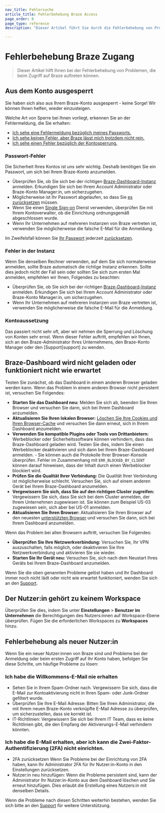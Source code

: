 ```yaml
---
nav_title: Fehlersuche
article_title: Fehlerbehebung Braze Access
page_order: 8
page_type: reference
description: "Dieser Artikel führt Sie durch die Fehlerbehebung von Problemen, die beim Zugriff auf Braze auftreten können."

---
```


# Fehlerbehebung Braze Zugang

> Dieser Artikel hilft Ihnen bei der Fehlerbehebung von Problemen, die beim Zugriff auf Braze auftreten können.

## Aus dem Konto ausgesperrt

Sie haben sich also aus Ihrem Braze-Konto ausgesperrt - keine Sorge! Wir können Ihnen helfen, wieder einzusteigen.	

Welche Art von Sperre bei Ihnen vorliegt, erkennen Sie an der Fehlermeldung, die Sie erhalten:	

- [Ich sehe eine Fehlermeldung bezüglich meines Passworts.](#password-error)	
- [Ich sehe keinen Fehler, aber Braze lässt mich trotzdem nicht rein.](#instance-error)	
- [Ich sehe einen Fehler bezüglich der Kontosperrung.](#account-suspension)	

### Passwort-Fehler

Die Sicherheit Ihres Kontos ist uns sehr wichtig. Deshalb benötigen Sie ein Passwort, um sich bei Ihrem Braze-Konto anzumelden.	
- Überprüfen Sie, ob Sie sich bei der richtigen [Braze-Dashboard-Instanz]({{site.baseurl}}/user_guide/administrative/access_braze/braze_instances/#braze-instances) anmelden. Erkundigen Sie sich bei Ihrem Account Administrator oder Braze-Konto Manager:in, um sicherzugehen.	
- Möglicherweise ist Ihr Passwort abgelaufen, so dass Sie [es zurücksetzen]({{site.baseurl}}/user_guide/administrative/access_braze/accessing_your_account/#resetting-your-password) müssen.	
- Wenn Sie einen [Single Sign-on]({{site.baseurl}}/user_guide/administrative/access_braze/single_sign_on/set_up/) Dienst verwenden, überprüfen Sie mit Ihrem Kontoverwalter, ob die Einrichtung ordnungsgemäß abgeschlossen wurde.	
- Wenn Ihr Unternehmen auf mehreren Instanzen von Braze vertreten ist, verwenden Sie möglicherweise die falsche E-Mail für die Anmeldung.  	

Im Zweifelsfall können Sie [Ihr Passwort]({{site.baseurl}}/user_guide/administrative/access_braze/accessing_your_account/#resetting-your-password) jederzeit [zurücksetzen]({{site.baseurl}}/user_guide/administrative/access_braze/accessing_your_account/#resetting-your-password).	

### Fehler in der Instanz

Wenn Sie denselben Rechner verwenden, auf dem Sie sich normalerweise anmelden, sollte Braze automatisch die richtige Instanz erkennen. Sollte dies jedoch nicht der Fall sein oder sollten Sie sich zum ersten Mal anmelden, empfehlen wir Ihnen, Folgendes zu beachten:	

- Überprüfen Sie, ob Sie sich bei der richtigen [Braze-Dashboard-Instanz]({{site.baseurl}}/user_guide/administrative/access_braze/braze_instances/#braze-instances) anmelden. Erkundigen Sie sich bei Ihrem Account Administrator oder Braze-Konto Manager:in, um sicherzugehen.
- Wenn Ihr Unternehmen auf mehreren Instanzen von Braze vertreten ist, verwenden Sie möglicherweise die falsche E-Mail für die Anmeldung.	

### Kontoaussetzung	

Das passiert nicht sehr oft, aber wir nehmen die Sperrung und Löschung von Konten sehr ernst. Wenn dieser Fehler auftritt, empfehlen wir Ihnen, sich an den Braze-Administrator Ihres Unternehmens, den Braze-Konto Manager oder den [Support[support] zu wenden.

## Braze-Dashboard wird nicht geladen oder funktioniert nicht wie erwartet

Testen Sie zunächst, ob das Dashboard in einem anderen Browser geladen werden kann. Wenn das Problem in einem anderen Browser nicht persistent ist, versuchen Sie Folgendes:

- **Starten Sie das Dashboard neu:** Melden Sie sich ab, beenden Sie Ihren Browser und versuchen Sie dann, sich bei Ihrem Dashboard anzumelden.
- **Aktualisieren Sie Ihren lokalen Browser:** [Löschen Sie Ihre Cookies und Ihren Browser-Cache]({{site.baseurl}}/user_guide/administrative/access_braze/accessing_your_account/#browser-cache-and-cookies) und versuchen Sie dann erneut, sich in Ihrem Dashboard anzumelden.
- **Verwenden Sie kompatible Plugins oder Tools von Drittanbietern:** Werbeblocker oder Sicherheitssoftware können verhindern, dass das Braze-Dashboard geladen wird. Testen Sie dies, indem Sie einen Werbeblocker deaktivieren und sich dann bei Ihrem Braze-Dashboard anmelden.
        \- Sie können auch die Protokolle Ihrer Browser-Konsole überprüfen. Fehler im Zusammenhang mit `ERR_BLOCKED_BY_CLIENT` können darauf hinweisen, dass der Inhalt durch einen Werbeblocker blockiert wird.
- **Prüfen Sie die Qualität Ihrer Verbindung:** Die Qualität Ihrer Verbindung ist möglicherweise schlecht. Versuchen Sie, sich auf einem anderen Gerät bei Ihrem Braze-Dashboard anzumelden.
- **Vergewissern Sie sich, dass Sie auf den richtigen Cluster zugreifen:** Vergewissern Sie sich, dass Sie sich bei dem Cluster anmelden, der Ihrem Unternehmen zugewiesen ist. Sie können zum Beispiel US-03 zugewiesen sein, sich aber bei US-01 anmelden.
- **Aktualisieren Sie Ihren Browser:** Aktualisieren Sie Ihren Browser auf den neuesten [unterstützten Browser]({{site.baseurl}}/user_guide/administrative/access_braze/accessing_your_account/#supported-browsers) und versuchen Sie dann, sich bei Ihrem Dashboard anzumelden.

Wenn das Problem bei allen Browsern auftritt, versuchen Sie Folgendes:

- **Überprüfen Sie Ihre Netzwerkverbindung:** Versuchen Sie, Ihr VPN auszuschalten, falls möglich, oder deaktivieren Sie Ihre Netzwerkverbindung und aktivieren Sie sie wieder.
- **Starten Sie Ihr Gerät neu:** Versuchen Sie, sich nach dem Neustart Ihres Geräts bei Ihrem Braze-Dashboard anzumelden.

Wenn Sie die oben genannten Probleme gelöst haben und Ihr Dashboard immer noch nicht lädt oder nicht wie erwartet funktioniert, wenden Sie sich an den [Support]({{site.baseurl}}/braze_support/).

## Der Nutzer:in gehört zu keinem Workspace

Überprüfen Sie dies, indem Sie unter **Einstellungen** > **Benutzer im Unternehmen** die Berechtigungen des Nutzers:innen auf Workspace-Ebene überprüfen. Fügen Sie die erforderlichen Workspaces zu **Workspaces** hinzu.

## Fehlerbehebung als neuer Nutzer:in

Wenn Sie ein neuer Nutzer:innen von Braze sind und Probleme bei der Anmeldung oder beim ersten Zugriff auf Ihr Konto haben, befolgen Sie diese Schritte, um häufige Probleme zu lösen:

### Ich habe die Willkommens-E-Mail nie erhalten

- Sehen Sie in Ihrem Spam-Ordner nach. Vergewissern Sie sich, dass die E-Mail zur Kontoaktivierung nicht in Ihren Spam- oder Junk-Ordner gefiltert wurde.
- Überprüfen Sie Ihre E-Mail Adresse: Bitten Sie Ihren Administrator, die mit Ihrem neuen Braze-Konto verknüpfte E-Mail Adresse zu überprüfen, um sicherzustellen, dass sie korrekt ist.
- IT-Richtlinien: Vergewissern Sie sich bei Ihrem IT Team, dass es keine Richtlinien gibt, die den Empfang der Aktivierungs-E-Mail verhindern könnten.

### Ich habe die E-Mail erhalten, aber ich kann die Zwei-Faktor-Authentifizierung (2FA) nicht einrichten.

- 2FA zurücksetzen Wenn Sie Probleme bei der Einrichtung von 2FA haben, kann Ihr Administrator 2FA für Ihr Nutzer:in-Konto in den Einstellungen zurücksetzen.
- Nutzer:in neu hinzufügen: Wenn die Probleme persistent sind, kann der Administrator Ihr Nutzer:in-Konto aus dem Dashboard löschen und Sie erneut hinzufügen. Dies erlaubt die Erstellung eines Nutzers:in mit denselben Details.

Wenn die Probleme nach diesen Schritten weiterhin bestehen, wenden Sie sich bitte an den [Support]({{site.baseurl}}/braze_support/) für weitere Unterstützung.